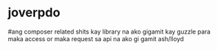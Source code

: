 # joverpdo
#ang composer related shits kay library na ako gigamit kay guzzle para maka access or maka request sa api na ako gi gamit ash/lloyd 
